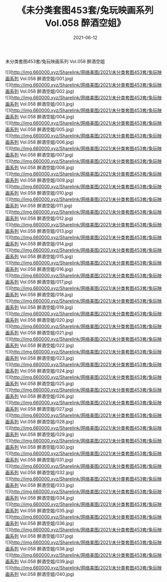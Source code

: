 ﻿---
layout: post
title:  《未分类套图453套/兔玩映画系列 Vol.058 醉酒空姐》
date:   2021-06-12
img: http://img.660000.xyz/Sharelink/网络美图/2021/未分类套图453套/兔玩映画系列 Vol.058 醉酒空姐/000.jpg
categories: [美女, 清纯, 唯美]
---

未分类套图453套/兔玩映画系列 Vol.058 醉酒空姐

 ![](http://img.660000.xyz/Sharelink/网络美图/2021/未分类套图453套/兔玩映画系列 Vol.058 醉酒空姐/001.jpg) <br>![](http://img.660000.xyz/Sharelink/网络美图/2021/未分类套图453套/兔玩映画系列 Vol.058 醉酒空姐/002.jpg) <br>![](http://img.660000.xyz/Sharelink/网络美图/2021/未分类套图453套/兔玩映画系列 Vol.058 醉酒空姐/003.jpg) <br>![](http://img.660000.xyz/Sharelink/网络美图/2021/未分类套图453套/兔玩映画系列 Vol.058 醉酒空姐/004.jpg) <br>![](http://img.660000.xyz/Sharelink/网络美图/2021/未分类套图453套/兔玩映画系列 Vol.058 醉酒空姐/005.jpg) <br>![](http://img.660000.xyz/Sharelink/网络美图/2021/未分类套图453套/兔玩映画系列 Vol.058 醉酒空姐/006.jpg) <br>![](http://img.660000.xyz/Sharelink/网络美图/2021/未分类套图453套/兔玩映画系列 Vol.058 醉酒空姐/007.jpg) <br>![](http://img.660000.xyz/Sharelink/网络美图/2021/未分类套图453套/兔玩映画系列 Vol.058 醉酒空姐/008.jpg) <br>![](http://img.660000.xyz/Sharelink/网络美图/2021/未分类套图453套/兔玩映画系列 Vol.058 醉酒空姐/009.jpg) <br>![](http://img.660000.xyz/Sharelink/网络美图/2021/未分类套图453套/兔玩映画系列 Vol.058 醉酒空姐/010.jpg) <br>![](http://img.660000.xyz/Sharelink/网络美图/2021/未分类套图453套/兔玩映画系列 Vol.058 醉酒空姐/011.jpg) <br>![](http://img.660000.xyz/Sharelink/网络美图/2021/未分类套图453套/兔玩映画系列 Vol.058 醉酒空姐/012.jpg) <br>![](http://img.660000.xyz/Sharelink/网络美图/2021/未分类套图453套/兔玩映画系列 Vol.058 醉酒空姐/013.jpg) <br>![](http://img.660000.xyz/Sharelink/网络美图/2021/未分类套图453套/兔玩映画系列 Vol.058 醉酒空姐/014.jpg) <br>![](http://img.660000.xyz/Sharelink/网络美图/2021/未分类套图453套/兔玩映画系列 Vol.058 醉酒空姐/015.jpg) <br>![](http://img.660000.xyz/Sharelink/网络美图/2021/未分类套图453套/兔玩映画系列 Vol.058 醉酒空姐/016.jpg) <br>![](http://img.660000.xyz/Sharelink/网络美图/2021/未分类套图453套/兔玩映画系列 Vol.058 醉酒空姐/017.jpg) <br>![](http://img.660000.xyz/Sharelink/网络美图/2021/未分类套图453套/兔玩映画系列 Vol.058 醉酒空姐/018.jpg) <br>![](http://img.660000.xyz/Sharelink/网络美图/2021/未分类套图453套/兔玩映画系列 Vol.058 醉酒空姐/019.jpg) <br>![](http://img.660000.xyz/Sharelink/网络美图/2021/未分类套图453套/兔玩映画系列 Vol.058 醉酒空姐/020.jpg) <br>![](http://img.660000.xyz/Sharelink/网络美图/2021/未分类套图453套/兔玩映画系列 Vol.058 醉酒空姐/021.jpg) <br>![](http://img.660000.xyz/Sharelink/网络美图/2021/未分类套图453套/兔玩映画系列 Vol.058 醉酒空姐/022.jpg) <br>![](http://img.660000.xyz/Sharelink/网络美图/2021/未分类套图453套/兔玩映画系列 Vol.058 醉酒空姐/023.jpg) <br>![](http://img.660000.xyz/Sharelink/网络美图/2021/未分类套图453套/兔玩映画系列 Vol.058 醉酒空姐/024.jpg) <br>![](http://img.660000.xyz/Sharelink/网络美图/2021/未分类套图453套/兔玩映画系列 Vol.058 醉酒空姐/025.jpg) <br>![](http://img.660000.xyz/Sharelink/网络美图/2021/未分类套图453套/兔玩映画系列 Vol.058 醉酒空姐/026.jpg) <br>![](http://img.660000.xyz/Sharelink/网络美图/2021/未分类套图453套/兔玩映画系列 Vol.058 醉酒空姐/027.jpg) <br>![](http://img.660000.xyz/Sharelink/网络美图/2021/未分类套图453套/兔玩映画系列 Vol.058 醉酒空姐/028.jpg) <br>![](http://img.660000.xyz/Sharelink/网络美图/2021/未分类套图453套/兔玩映画系列 Vol.058 醉酒空姐/029.jpg) <br>![](http://img.660000.xyz/Sharelink/网络美图/2021/未分类套图453套/兔玩映画系列 Vol.058 醉酒空姐/030.jpg) <br>![](http://img.660000.xyz/Sharelink/网络美图/2021/未分类套图453套/兔玩映画系列 Vol.058 醉酒空姐/031.jpg) <br>![](http://img.660000.xyz/Sharelink/网络美图/2021/未分类套图453套/兔玩映画系列 Vol.058 醉酒空姐/032.jpg) <br>![](http://img.660000.xyz/Sharelink/网络美图/2021/未分类套图453套/兔玩映画系列 Vol.058 醉酒空姐/033.jpg) <br>![](http://img.660000.xyz/Sharelink/网络美图/2021/未分类套图453套/兔玩映画系列 Vol.058 醉酒空姐/034.jpg) <br>![](http://img.660000.xyz/Sharelink/网络美图/2021/未分类套图453套/兔玩映画系列 Vol.058 醉酒空姐/035.jpg) <br>![](http://img.660000.xyz/Sharelink/网络美图/2021/未分类套图453套/兔玩映画系列 Vol.058 醉酒空姐/036.jpg) <br>![](http://img.660000.xyz/Sharelink/网络美图/2021/未分类套图453套/兔玩映画系列 Vol.058 醉酒空姐/037.jpg) <br>![](http://img.660000.xyz/Sharelink/网络美图/2021/未分类套图453套/兔玩映画系列 Vol.058 醉酒空姐/038.jpg) <br>![](http://img.660000.xyz/Sharelink/网络美图/2021/未分类套图453套/兔玩映画系列 Vol.058 醉酒空姐/039.jpg) <br>![](http://img.660000.xyz/Sharelink/网络美图/2021/未分类套图453套/兔玩映画系列 Vol.058 醉酒空姐/040.jpg) <br>